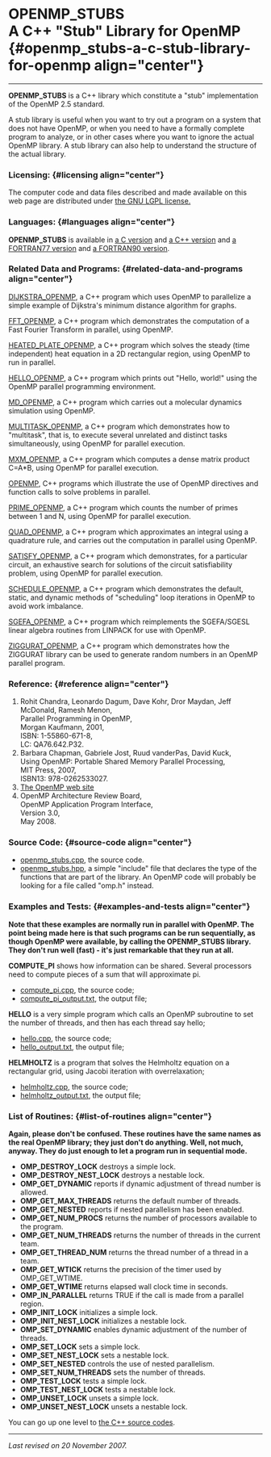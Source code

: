 OPENMP\_STUBS\
A C++ "Stub" Library for OpenMP {#openmp_stubs-a-c-stub-library-for-openmp align="center"}
===============================

------------------------------------------------------------------------

**OPENMP\_STUBS** is a C++ library which constitute a "stub"
implementation of the OpenMP 2.5 standard.

A stub library is useful when you want to try out a program on a system
that does not have OpenMP, or when you need to have a formally complete
program to analyze, or in other cases where you want to ignore the
actual OpenMP library. A stub library can also help to understand the
structure of the actual library.

### Licensing: {#licensing align="center"}

The computer code and data files described and made available on this
web page are distributed under [the GNU LGPL
license.](../../txt/gnu_lgpl.txt)

### Languages: {#languages align="center"}

**OPENMP\_STUBS** is available in [a C
version](../../c_src/openmp_stubs/openmp_stubs.html) and [a C++
version](../../cpp_src/openmp_stubs/openmp_stubs.html) and [a FORTRAN77
version](../../f77_src/openmp_stubs/openmp_stubs.html) and [a FORTRAN90
version](../../f_src/openmp_stubs/openmp_stubs.html).

### Related Data and Programs: {#related-data-and-programs align="center"}

[DIJKSTRA\_OPENMP](../../cpp_src/dijkstra_openmp/dijkstra_openmp.html),
a C++ program which uses OpenMP to parallelize a simple example of
Dijkstra's minimum distance algorithm for graphs.

[FFT\_OPENMP](../../cpp_src/fft_openmp/fft_openmp.html), a C++ program
which demonstrates the computation of a Fast Fourier Transform in
parallel, using OpenMP.

[HEATED\_PLATE\_OPENMP](../../cpp_src/heated_plate_openmp/heated_plate_openmp.html),
a C++ program which solves the steady (time independent) heat equation
in a 2D rectangular region, using OpenMP to run in parallel.

[HELLO\_OPENMP](../../cpp_src/hello_openmp/hello_openmp.html), a C++
program which prints out "Hello, world!" using the OpenMP parallel
programming environment.

[MD\_OPENMP](../../cpp_src/md_openmp/md_openmp.html), a C++ program
which carries out a molecular dynamics simulation using OpenMP.

[MULTITASK\_OPENMP](../../cpp_src/multitask_openmp/multitask_openmp.html),
a C++ program which demonstrates how to "multitask", that is, to execute
several unrelated and distinct tasks simultaneously, using OpenMP for
parallel execution.

[MXM\_OPENMP](../../cpp_src/mxv_openmp/mxv_openmp.html), a C++ program
which computes a dense matrix product C=A\*B, using OpenMP for parallel
execution.

[OPENMP](../../cpp_src/openmp/openmp.html), C++ programs which
illustrate the use of OpenMP directives and function calls to solve
problems in parallel.

[PRIME\_OPENMP](../../cpp_src/prime_openmp/prime_openmp.html), a C++
program which counts the number of primes between 1 and N, using OpenMP
for parallel execution.

[QUAD\_OPENMP](../../cpp_src/quad_openmp/quad_openmp.html), a C++
program which approximates an integral using a quadrature rule, and
carries out the computation in parallel using OpenMP.

[SATISFY\_OPENMP](../../cpp_src/satisfy_openmp/satisfy_openmp.html), a
C++ program which demonstrates, for a particular circuit, an exhaustive
search for solutions of the circuit satisfiability problem, using OpenMP
for parallel execution.

[SCHEDULE\_OPENMP](../../cpp_src/schedule_openmp/schedule_openmp.html),
a C++ program which demonstrates the default, static, and dynamic
methods of "scheduling" loop iterations in OpenMP to avoid work
imbalance.

[SGEFA\_OPENMP](../../cpp_src/sgefa_openmp/sgefa_openmp.html), a C++
program which reimplements the SGEFA/SGESL linear algebra routines from
LINPACK for use with OpenMP.

[ZIGGURAT\_OPENMP](../../cpp_src/ziggurat_openmp/ziggurat_openmp.html),
a C++ program which demonstrates how the ZIGGURAT library can be used to
generate random numbers in an OpenMP parallel program.

### Reference: {#reference align="center"}

1.  Rohit Chandra, Leonardo Dagum, Dave Kohr, Dror Maydan, Jeff
    McDonald, Ramesh Menon,\
    Parallel Programming in OpenMP,\
    Morgan Kaufmann, 2001,\
    ISBN: 1-55860-671-8,\
    LC: QA76.642.P32.
2.  Barbara Chapman, Gabriele Jost, Ruud vanderPas, David Kuck,\
    Using OpenMP: Portable Shared Memory Parallel Processing,\
    MIT Press, 2007,\
    ISBN13: 978-0262533027.
3.  [The OpenMP web site](http://www.openmp.org/)
4.  OpenMP Architecture Review Board,\
    OpenMP Application Program Interface,\
    Version 3.0,\
    May 2008.

### Source Code: {#source-code align="center"}

-   [openmp\_stubs.cpp](openmp_stubs.cpp), the source code.
-   [openmp\_stubs.hpp](openmp_stubs.hpp), a simple "include" file that
    declares the type of the functions that are part of the library. An
    OpenMP code will probably be looking for a file called "omp.h"
    instead.

### Examples and Tests: {#examples-and-tests align="center"}

**Note that these examples are normally run in parallel with OpenMP. The
point being made here is that such programs can be run sequentially, as
though OpenMP were available, by calling the OPENMP\_STUBS library. They
don't run well (fast) - it's just remarkable that they run at all.**

**COMPUTE\_PI** shows how information can be shared. Several processors
need to compute pieces of a sum that will approximate pi.

-   [compute\_pi.cpp](../../cpp_src/openmp/compute_pi.cpp), the source
    code;
-   [compute\_pi\_output.txt](compute_pi_output.txt), the output file;

**HELLO** is a very simple program which calls an OpenMP subroutine to
set the number of threads, and then has each thread say hello;

-   [hello.cpp](../../cpp_src/openmp/hello.cpp), the source code;
-   [hello\_output.txt](hello_output.txt), the output file;

**HELMHOLTZ** is a program that solves the Helmholtz equation on a
rectangular grid, using Jacobi iteration with overrelaxation;

-   [helmholtz.cpp](../../cpp_src/helmholtz.cpp), the source code;
-   [helmholtz\_output.txt](helmholtz_output.txt), the output file;

### List of Routines: {#list-of-routines align="center"}

**Again, please don't be confused. These routines have the same names as
the real OpenMP library; they just don't do anything. Well, not much,
anyway. They do just enough to let a program run in sequential mode.**

-   **OMP\_DESTROY\_LOCK** destroys a simple lock.
-   **OMP\_DESTROY\_NEST\_LOCK** destroys a nestable lock.
-   **OMP\_GET\_DYNAMIC** reports if dynamic adjustment of thread number
    is allowed.
-   **OMP\_GET\_MAX\_THREADS** returns the default number of threads.
-   **OMP\_GET\_NESTED** reports if nested parallelism has been enabled.
-   **OMP\_GET\_NUM\_PROCS** returns the number of processors available
    to the program.
-   **OMP\_GET\_NUM\_THREADS** returns the number of threads in the
    current team.
-   **OMP\_GET\_THREAD\_NUM** returns the thread number of a thread in a
    team.
-   **OMP\_GET\_WTICK** returns the precision of the timer used by
    OMP\_GET\_WTIME.
-   **OMP\_GET\_WTIME** returns elapsed wall clock time in seconds.
-   **OMP\_IN\_PARALLEL** returns TRUE if the call is made from a
    parallel region.
-   **OMP\_INIT\_LOCK** initializes a simple lock.
-   **OMP\_INIT\_NEST\_LOCK** initializes a nestable lock.
-   **OMP\_SET\_DYNAMIC** enables dynamic adjustment of the number of
    threads.
-   **OMP\_SET\_LOCK** sets a simple lock.
-   **OMP\_SET\_NEST\_LOCK** sets a nestable lock.
-   **OMP\_SET\_NESTED** controls the use of nested parallelism.
-   **OMP\_SET\_NUM\_THREADS** sets the number of threads.
-   **OMP\_TEST\_LOCK** tests a simple lock.
-   **OMP\_TEST\_NEST\_LOCK** tests a nestable lock.
-   **OMP\_UNSET\_LOCK** unsets a simple lock.
-   **OMP\_UNSET\_NEST\_LOCK** unsets a nestable lock.

You can go up one level to [the C++ source codes](../cpp_src.html).

------------------------------------------------------------------------

*Last revised on 20 November 2007.*
